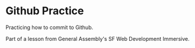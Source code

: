 # Github Practice

Practicing how to commit to Github.

Part of a lesson from General Assembly's SF Web Development Immersive. 
